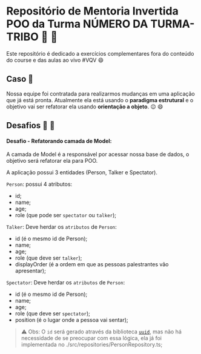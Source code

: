 # Repositório de Mentoria Invertida POO da Turma **NÚMERO DA TURMA-TRIBO** :book: :rocket:

Este repositório é dedicado a exercícios complementares fora do conteúdo do course e das aulas ao vivo #VQV :smile:

## Caso :thinking:

Nossa equipe foi contratada para realizarmos mudanças em uma aplicação que já está pronta. Atualmente ela está usando o **paradigma estrutural** e o objetivo vai ser refatorar ela usando **orientação a objeto**. :wink: :smile:

## Desafios :thinking: :eyes:

#### Desafio - Refatorando camada de Model:

A camada de Model é a responsável por acessar nossa base de dados, o objetivo será refatorar ela para POO.

A aplicação possui 3 entidades (Person, Talker e Spectator).

`Person`: possui 4 atributos:
  - id;
  - name;
  - age;
  - role (que pode ser `spectator` ou `talker`);

`Talker`: Deve herdar os `atributos` de `Person`:
  - id (é o mesmo id de Person);
  - name;
  - age;
  - role (que deve ser `talker`);
  - displayOrder (é a ordem em que as pessoas palestrantes vão apresentar);

`Spectator`: Deve herdar os `atributos` de `Person`:
  - id (é o mesmo id de Person);
  - name;
  - age;
  - role (que deve ser `spectator`);
  - position (é o lugar onde a pessoa vai sentar);

> :warning: Obs: O `id` será gerado através da biblioteca [`uuid`](https://www.npmjs.com/package/uuid), mas não há necessidade de se preocupar com essa lógica, ela já foi implementada no ./src/repositories/PersonRepository.ts;
